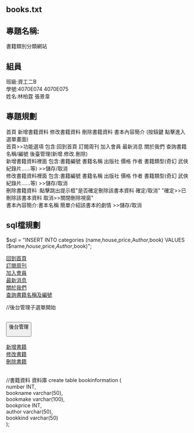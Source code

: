 ## books.txt


## 專題名稱:
書籍類別分類網站  

## 組員
班級:資工二B  
學號:4070E074 4070E075  
姓名:林柏霆   張景韋  

## 專題規劃
首頁 新增書籍資料 修改書籍資料 刪除書籍資料 書本內容簡介 (按鈕鍵 點擊進入選單畫面)  
首頁>>功能選項 包含:回到首頁 訂閱周刊 加入會員 最新消息 關於我們 查詢書籍名稱/編號 後臺管理(新增.修改.刪除)   
新增書籍資料裡面 包含:書籍編號 書籍名稱 出版社 價格 作者 書籍類型(奇幻 武俠 紀錄片......等) >>儲存/取消  
修改書籍資料裡面 包含:書籍編號 書籍名稱 出版社 價格 作者 書籍類型(奇幻 武俠 紀錄片......等) >>儲存/取消  
刪除書籍資料 :點擊跳出提示框"是否確定刪除該書本資料 確定/取消" "確定>>已刪除該書本資料 取消>>關閉刪除視窗"  
書本內容簡介:書本名稱 簡單介紹該書本的劇情 >>儲存/取消   

## sql檔規劃
$sql = "INSERT INTO categories (name,house,price,Author,book) VALUES ($name,$house,$price,$Author,$book)"; 

<a title="回到首頁" class="btn1" href="back.php">回到首頁</a>  
<a title="訂閱周刊" class="btn1" href="sub.php">訂閱周刊</a>  
<a title="加入會員" class="btn1" href="joinour.php">加入會員</a>  
<a title="最新消息" class="btn1" href="news.php">最新消息</a>  
<a title="關於我們" class="btn1" href="aboutour.php">關於我們</a>  
<a title="查詢書籍名稱及編號" class="btn1" href="search.php">查詢書籍名稱及編號</a> 

//後台管理子選單開始  
        <div class="dropdown">  
            <button class="dropbtn">後台管理  
                <i class="fa fa-caret-down"></i>  
            </button>  
            <div class="dropdown-content">  
                <a href="new_product.php">新增書籍</a>  
                <a href="new_revise.php">修改書籍</a>  
                <a href="new_delete.php">刪除書籍</a>  
            </div>  
        </div>  

//書籍資料 資料庫
create table bookinformation (  
number INT,  
bookname varchar(50),  
bookmake varchar(100),  
bookprice INT,  
author varchar(50),  
bookkind varchar(50)  
);  


